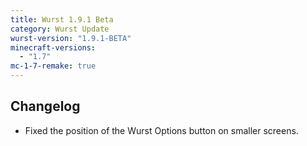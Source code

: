 ```yaml
---
title: Wurst 1.9.1 Beta
category: Wurst Update
wurst-version: "1.9.1-BETA"
minecraft-versions:
  - "1.7"
mc-1-7-remake: true
---
```

## Changelog

- Fixed the position of the Wurst Options button on smaller screens.
